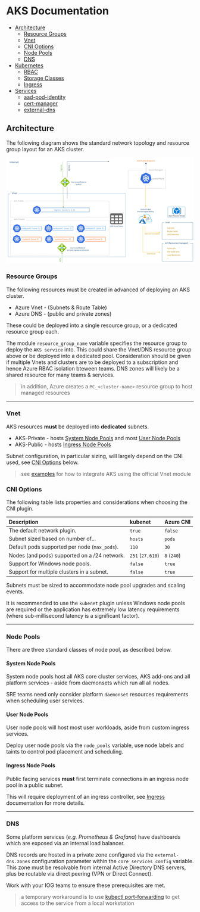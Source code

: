 # AKS Documentation

* [Architecture](#Architecture)
  * [Resource Groups](#resource-groups)
  * [Vnet](#vnet)
  * [CNI Options](#cni-options)
  * [Node Pools](#node-pools)
  * [DNS](#dns)
* [Kubernetes](#kubernetes)
  * [RBAC](/modules/core-config/modules/rbac/README.md)
  * [Storage Classes](/modules/core-config/modules/storage-classes/README.md)
  * [Ingress](/modules/core-config/modules/ingress-core-internal/README.md)
* [Services](#services)
  * [aad-pod-identity](/modules/core-config/modules/pod-identity/README.md)
  * [cert-manager](/modules/core-config/modules/cert-manager/README.md)
  * [external-dns](/modules/core-config/modules/external-dns/README.md)

## Architecture

The following diagram shows the standard network topology and resource group layout for an AKS cluster.

![AKS Network Architecture](/docs/images/aks_network_architecture.png)

### Resource Groups

The following resources must be created in advanced of deploying an AKS cluster.

* Azure Vnet - (Subnets & Route Table)
* Azure DNS  - (public and private zones)

These could be deployed into a single resource group, or a dedicated resource group each.

The module `resource_group_name` variable specifies the resource group to deploy the `AKS service` into. This could share the Vnet/DNS resource group above or be deployed into a dedicated pool. Consideration should be given if multiple Vnets and clusters are to be deployed to a subscription and hence Azure RBAC isolation bteween teams. DNS zones will likely be a shared resource for many teams & services.

> in addition, Azure creates a `MC_<cluster-name>` resource group to host managed resources

---

### Vnet

AKS resources **must** be deployed into **dedicated** subnets.

* AKS-Private - hosts [System Node Pools](#system-node-pools) and most [User Node Pools](#user-node-pools)
* AKS-Public - hosts [Ingress Node Pools](#ingress-node-pools)

Subnet configuration, in particular sizing, will largely depend on the CNI used, see [CNI Options](#cni-options) below.

> see [examples](/examples) for how to integrate AKS using the official Vnet module

### CNI Options

The following table lists properties and considerations when choosing the CNI plugin.

| **Description**                              | **kubenet**      | **Azure CNI** |
| :------------------------------------------- | :--------------- | :------------ |
| The default network plugin.                  | `true`           | `false`       |
| Subnet sized based on number of...           | `hosts`          | `pods`        |
| Default pods supported per node (`max_pods`).| `110`            | `30`          |
| Nodes (and pods) supported on a /24 network. | `251` (`27,610`) | `8` (`240`)   |
| Support for Windows node pools.              | `false`          | `true`        |
| Support for multiple clusters in a subnet.   | `false`          | `true`        |

Subnets must be sized to accommodate node pool upgrades and scaling events.

It is recommended to use the `kubenet` plugin unless Windows node pools are required or the application has extremely low latency requirements (where sub-millisecond latency is a significant factor).

---

### Node Pools

There are three standard classes of node pool, as described below.

#### System Node Pools

System node pools host all AKS core cluster services, AKS add-ons and all platform services - aside from daemonsets which run all all nodes.

SRE teams need only consider platform `daemonset` resources requirements when scheduling user services.

#### User Node Pools

User node pools will host most user workloads, aside from custom ingress services.

Deploy user node pools via the `node_pools` variable, use node labels and taints to control pod placement and scheduling.

#### Ingress Node Pools

Public facing services **must** first terminate connections in an ingress node pool in a public subnet.

This will require deployment of an ingress controller, see [Ingress](/modules/core-config/modules/ingress-core-internal/README.md) documentation for more details.

---

### DNS

Some platform services (*e.g. Prometheus & Grafana*) have dashboards which are exposed via an internal load balancer.

DNS records are hosted in a private zone configured via the `external-dns.zones` configuration parameter within the `core_services_config` variable. This zone must be resolvable from internal Active Directory DNS servers, plus be routable via direct peering (VPN or Direct Connect). 

Work with your IOG teams to ensure these prerequisites are met.

> a temporary workaround is to use [kubectl port-forwarding](https://kubernetes.io/docs/tasks/access-application-cluster/port-forward-access-application-cluster/) to get access to the service from a local workstation


